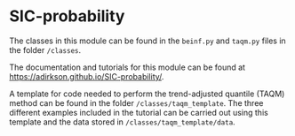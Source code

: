 # SIC-probability

The classes in this module can be found in the `beinf.py` and `taqm.py` files in the folder `/classes`.

The documentation and tutorials for this module can be found at https://adirkson.github.io/SIC-probability/.

A template for code needed to perform the trend-adjusted quantile (TAQM) method can be found in the folder `/classes/taqm_template`. The three different examples included in the tutorial can be carried out using this template and the data stored in `/classes/taqm_template/data`.
